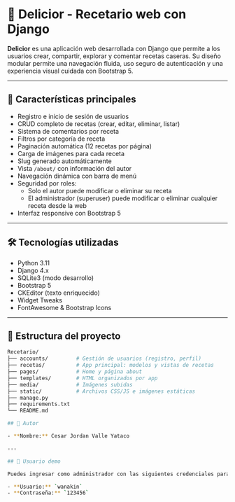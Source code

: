 # 🥗 Delicior - Recetario web con Django

**Delicior** es una aplicación web desarrollada con Django que permite a los usuarios crear, compartir, explorar y comentar recetas caseras. Su diseño modular permite una navegación fluida, uso seguro de autenticación y una experiencia visual cuidada con Bootstrap 5.

---

## 🚀 Características principales

- Registro e inicio de sesión de usuarios  
- CRUD completo de recetas (crear, editar, eliminar, listar)  
- Sistema de comentarios por receta  
- Filtros por categoría de receta  
- Paginación automática (12 recetas por página)  
- Carga de imágenes para cada receta  
- Slug generado automáticamente  
- Vista `/about/` con información del autor  
- Navegación dinámica con barra de menú  
- Seguridad por roles:  
  - Solo el autor puede modificar o eliminar su receta  
  - El administrador (superuser) puede modificar o eliminar cualquier receta desde la web  
- Interfaz responsive con Bootstrap 5  

---

## 🛠️ Tecnologías utilizadas

- Python 3.11  
- Django 4.x  
- SQLite3 (modo desarrollo)  
- Bootstrap 5  
- CKEditor (texto enriquecido)  
- Widget Tweaks  
- FontAwesome & Bootstrap Icons  

---

## 📂 Estructura del proyecto

```bash
Recetario/
├── accounts/         # Gestión de usuarios (registro, perfil)
├── recetas/          # App principal: modelos y vistas de recetas
├── pages/            # Home y página about
├── templates/        # HTML organizados por app
├── media/            # Imágenes subidas
├── static/           # Archivos CSS/JS e imágenes estáticas
├── manage.py
├── requirements.txt
└── README.md

## 👤 Autor

- **Nombre:** Cesar Jordan Valle Yataco

---

## 🔑 Usuario demo

Puedes ingresar como administrador con las siguientes credenciales para visualizar el contenido de la base de datos:

- **Usuario:** `wanakin`  
- **Contraseña:** `123456`
